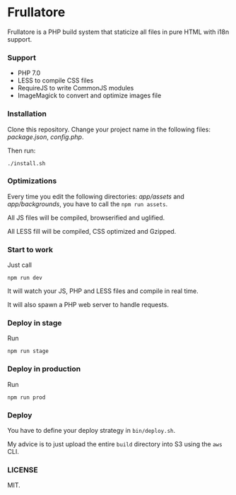 # Frullatore

Frullatore is a PHP build system that staticize all files in pure HTML with i18n support.

### Support

* PHP 7.0
* LESS to compile CSS files
* RequireJS to write CommonJS modules
* ImageMagick to convert and optimize images file

### Installation

Clone this repository. 
Change your project name in the following files: *package.json*, *config.php*.

Then run:

```
./install.sh
```

### Optimizations

Every time you edit the following directories: *app/assets* and *app/backgrounds*, you have to call the `npm run assets`.

All JS files will be compiled, browserified and uglified.

All LESS fill will be compiled, CSS optimized and Gzipped.

### Start to work

Just call

```
npm run dev
```

It will watch your JS, PHP and LESS files and compile in real time.

It will also spawn a PHP web server to handle requests.

### Deploy in stage

Run

```
npm run stage
```

### Deploy in production

Run

```
npm run prod
```

### Deploy

You have to define your deploy strategy in `bin/deploy.sh`.

My advice is to just upload the entire `build` directory into S3 using the `aws` CLI.


### LICENSE

MIT.